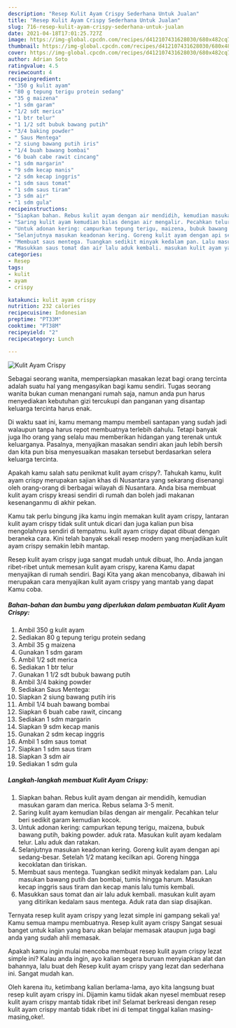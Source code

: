 ```yaml
---
description: "Resep Kulit Ayam Crispy Sederhana Untuk Jualan"
title: "Resep Kulit Ayam Crispy Sederhana Untuk Jualan"
slug: 716-resep-kulit-ayam-crispy-sederhana-untuk-jualan
date: 2021-04-18T17:01:25.727Z
image: https://img-global.cpcdn.com/recipes/d412107431628030/680x482cq70/kulit-ayam-crispy-foto-resep-utama.jpg
thumbnail: https://img-global.cpcdn.com/recipes/d412107431628030/680x482cq70/kulit-ayam-crispy-foto-resep-utama.jpg
cover: https://img-global.cpcdn.com/recipes/d412107431628030/680x482cq70/kulit-ayam-crispy-foto-resep-utama.jpg
author: Adrian Soto
ratingvalue: 4.5
reviewcount: 4
recipeingredient:
- "350 g kulit ayam"
- "80 g tepung terigu protein sedang"
- "35 g maizena"
- "1 sdm garam"
- "1/2 sdt merica"
- "1 btr telur"
- "1 1/2 sdt bubuk bawang putih"
- "3/4 baking powder"
- " Saus Mentega"
- "2 siung bawang putih iris"
- "1/4 buah bawang bombai"
- "6 buah cabe rawit cincang"
- "1 sdm margarin"
- "9 sdm kecap manis"
- "2 sdm kecap inggris"
- "1 sdm saus tomat"
- "1 sdm saus tiram"
- "3 sdm air"
- "1 sdm gula"
recipeinstructions:
- "Siapkan bahan. Rebus kulit ayam dengan air mendidih, kemudian masukan garam dan merica. Rebus selama 3-5 menit."
- "Saring kulit ayam kemudian bilas dengan air mengalir. Pecahkan telur beri sedikit garam kemudian kocok."
- "Untuk adonan kering: campurkan tepung terigu, maizena, bubuk bawang putih, baking powder. aduk rata. Masukan kulit ayam kedalam telur. Lalu aduk dan ratakan."
- "Selanjutnya masukan keadonan kering. Goreng kulit ayam dengan api sedang-besar. Setelah 1/2 matang kecilkan api. Goreng hingga kecoklatan dan tiriskan."
- "Membuat saus mentega. Tuangkan sedikit minyak kedalam pan. Lalu masukan bawang putih dan bombai, tumis hingga harum. Masukan kecap inggris saus tiram dan kecap manis lalu tumis kembali."
- "Masukkan saus tomat dan air lalu aduk kembali. masukan kulit ayam yang ditirikan kedalam saus mentega. Aduk rata dan siap disajikan."
categories:
- Resep
tags:
- kulit
- ayam
- crispy

katakunci: kulit ayam crispy 
nutrition: 232 calories
recipecuisine: Indonesian
preptime: "PT33M"
cooktime: "PT38M"
recipeyield: "2"
recipecategory: Lunch

---
```



![Kulit Ayam Crispy](https://img-global.cpcdn.com/recipes/d412107431628030/680x482cq70/kulit-ayam-crispy-foto-resep-utama.jpg)

Sebagai seorang wanita, mempersiapkan masakan lezat bagi orang tercinta adalah suatu hal yang mengasyikan bagi kamu sendiri. Tugas seorang  wanita bukan cuman menangani rumah saja, namun anda pun harus menyediakan kebutuhan gizi tercukupi dan panganan yang disantap keluarga tercinta harus enak.

Di waktu  saat ini, kamu memang mampu membeli santapan yang sudah jadi walaupun tanpa harus repot membuatnya terlebih dahulu. Tetapi banyak juga lho orang yang selalu mau memberikan hidangan yang terenak untuk keluarganya. Pasalnya, menyajikan masakan sendiri akan jauh lebih bersih dan kita pun bisa menyesuaikan masakan tersebut berdasarkan selera keluarga tercinta. 



Apakah kamu salah satu penikmat kulit ayam crispy?. Tahukah kamu, kulit ayam crispy merupakan sajian khas di Nusantara yang sekarang disenangi oleh orang-orang di berbagai wilayah di Nusantara. Anda bisa membuat kulit ayam crispy kreasi sendiri di rumah dan boleh jadi makanan kesenanganmu di akhir pekan.

Kamu tak perlu bingung jika kamu ingin memakan kulit ayam crispy, lantaran kulit ayam crispy tidak sulit untuk dicari dan juga kalian pun bisa mengolahnya sendiri di tempatmu. kulit ayam crispy dapat dibuat dengan beraneka cara. Kini telah banyak sekali resep modern yang menjadikan kulit ayam crispy semakin lebih mantap.

Resep kulit ayam crispy juga sangat mudah untuk dibuat, lho. Anda jangan ribet-ribet untuk memesan kulit ayam crispy, karena Kamu dapat menyajikan di rumah sendiri. Bagi Kita yang akan mencobanya, dibawah ini merupakan cara menyajikan kulit ayam crispy yang mantab yang dapat Kamu coba.

<!--inarticleads1-->

##### Bahan-bahan dan bumbu yang diperlukan dalam pembuatan Kulit Ayam Crispy:

1. Ambil 350 g kulit ayam
1. Sediakan 80 g tepung terigu protein sedang
1. Ambil 35 g maizena
1. Gunakan 1 sdm garam
1. Ambil 1/2 sdt merica
1. Sediakan 1 btr telur
1. Gunakan 1 1/2 sdt bubuk bawang putih
1. Ambil 3/4 baking powder
1. Sediakan  Saus Mentega:
1. Siapkan 2 siung bawang putih iris
1. Ambil 1/4 buah bawang bombai
1. Siapkan 6 buah cabe rawit, cincang
1. Sediakan 1 sdm margarin
1. Siapkan 9 sdm kecap manis
1. Gunakan 2 sdm kecap inggris
1. Ambil 1 sdm saus tomat
1. Siapkan 1 sdm saus tiram
1. Siapkan 3 sdm air
1. Sediakan 1 sdm gula




<!--inarticleads2-->

##### Langkah-langkah membuat Kulit Ayam Crispy:

1. Siapkan bahan. Rebus kulit ayam dengan air mendidih, kemudian masukan garam dan merica. Rebus selama 3-5 menit.
1. Saring kulit ayam kemudian bilas dengan air mengalir. Pecahkan telur beri sedikit garam kemudian kocok.
1. Untuk adonan kering: campurkan tepung terigu, maizena, bubuk bawang putih, baking powder. aduk rata. Masukan kulit ayam kedalam telur. Lalu aduk dan ratakan.
1. Selanjutnya masukan keadonan kering. Goreng kulit ayam dengan api sedang-besar. Setelah 1/2 matang kecilkan api. Goreng hingga kecoklatan dan tiriskan.
1. Membuat saus mentega. Tuangkan sedikit minyak kedalam pan. Lalu masukan bawang putih dan bombai, tumis hingga harum. Masukan kecap inggris saus tiram dan kecap manis lalu tumis kembali.
1. Masukkan saus tomat dan air lalu aduk kembali. masukan kulit ayam yang ditirikan kedalam saus mentega. Aduk rata dan siap disajikan.




Ternyata resep kulit ayam crispy yang lezat simple ini gampang sekali ya! Kamu semua mampu membuatnya. Resep kulit ayam crispy Sangat sesuai banget untuk kalian yang baru akan belajar memasak ataupun juga bagi anda yang sudah ahli memasak.

Apakah kamu ingin mulai mencoba membuat resep kulit ayam crispy lezat simple ini? Kalau anda ingin, ayo kalian segera buruan menyiapkan alat dan bahannya, lalu buat deh Resep kulit ayam crispy yang lezat dan sederhana ini. Sangat mudah kan. 

Oleh karena itu, ketimbang kalian berlama-lama, ayo kita langsung buat resep kulit ayam crispy ini. Dijamin kamu tiidak akan nyesel membuat resep kulit ayam crispy mantab tidak ribet ini! Selamat berkreasi dengan resep kulit ayam crispy mantab tidak ribet ini di tempat tinggal kalian masing-masing,oke!.

